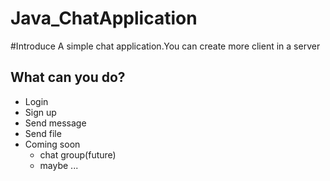 # Java_ChatApplication
#Introduce
A simple chat application.You can create more client in a server
## What can you do?
- Login
- Sign up
- Send message
- Send file
- Coming soon
  + chat group(future)
  + maybe ...
